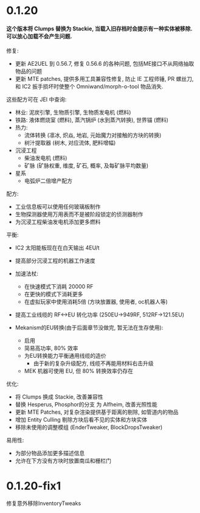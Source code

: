 # 0.1.20

#### 这个版本将 Clumps 替换为 Stackie, 当载入旧存档时会提示有一种实体被移除. 可以放心加载不会产生问题.

修复:
- 更新 AE2UEL 到 0.56.7, 修复 0.56.6 的各种问题, 包括ME接口不从网络抽取物品的问题
- 更新 MTE patches, 提供多用工具兼容性修复, 防止 IE 工程师锤, PR 螺丝刀, 和 IC2 扳手损坏时使整个 Omniwand/morph-o-tool 物品消失.  

这些配方可在 JEI 中查询:
- 林业: 泥炭引擎, 生物质引擎, 生物质发电机 (燃料)
- 铁路: 液体燃烧室 (燃料), 蒸汽锅炉 (水到蒸汽转换), 世界锚 (燃料)
- 热力: 
  - 流体转换 (凛冰, 炽焱, 地岩, 元始魔力对接触的方块的转换)
  - 树汁提取器 (树木, 对应流体, 肥料增幅)
- 沉浸工程
  - 柴油发电机 (燃料)
  - 矿脉 (矿脉权重, 维度, 矿石, 概率, 及每矿脉平均数量)
- 星系
  - 电弧炉二倍增产配方

配方:
- 工业信息板可以使用任何玻璃板制作  
- 生物探测器使用万用表而不是被阶段锁定的侦测器制作  
- 为沉浸工程柴油发电机添加更多燃料

平衡:
- IC2 太阳能板现在在白天输出 4EU/t

- 提高部分沉浸工程的机器工作速度

- 加速法杖:  
  - 在快速模式下消耗 20000 RF
  - 在更快的模式下消耗更多
  - 在虚拟玩家中使用消耗5倍 (方块放置器, 使用者, oc机器人等)

- 提高工业线缆的 RF<->EU 转化功率 (250EU->949RF, 512RF->121.5EU)  

- Mekanism的EU转换(由于后面章节没做完, 暂无法在生存使用):  
  - 启用
  - 简易高功率, 80% 效率  
  - 为EU转换能力平衡通用线缆的造价  
    - 由于新的复杂升级配方, 线缆不再能用材料右击升级
  - MEK 机器可使用 EU, 但 80% 转换效率仍存在  

优化:
- 将 Clumps 换成 Stackie, 改善兼容性
- 替换 Hesperus, Phosphor的分支 为 Alfheim, 改善光照性能  
- 更新 MTE Patches, 对复杂渲染提供基于距离的剔除, 如管道内的物品  
- 增加 Entity Culling 剔除方块后看不见的实体和方块实体  
- 移除未使用的调整模组 (EnderTweaker, BlockDropsTweaker)  

易用性:
- 为部分物品添加更多描述信息  
- 允许在下方没有方块时放置南瓜和栅栏门  
# 0.1.20-fix1
修复意外移除InventoryTweaks